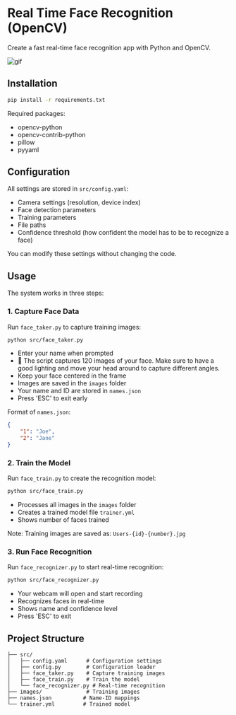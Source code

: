 # Real Time Face Recognition (OpenCV)

Create a fast real-time face recognition app with Python and OpenCV.

![gif](gif.gif)

## Installation

```bash
pip install -r requirements.txt
```

Required packages:
- opencv-python
- opencv-contrib-python
- pillow
- pyyaml

## Configuration

All settings are stored in `src/config.yaml`:
- Camera settings (resolution, device index)
- Face detection parameters
- Training parameters
- File paths
- Confidence threshold (how confident the model has to be to recognize a face)

You can modify these settings without changing the code.

## Usage

The system works in three steps:

### 1. Capture Face Data
Run `face_taker.py` to capture training images:
```bash
python src/face_taker.py
```
- Enter your name when prompted
- :rotating_light: The script captures 120 images of your face. Make sure to have a good lighting and move your head around to capture different angles.
- Keep your face centered in the frame
- Images are saved in the `images` folder
- Your name and ID are stored in `names.json`
- Press 'ESC' to exit early

Format of `names.json`:
```json
{
    "1": "Joe",
    "2": "Jane"
}
```

### 2. Train the Model
Run `face_train.py` to create the recognition model:
```bash
python src/face_train.py
```
- Processes all images in the `images` folder
- Creates a trained model file `trainer.yml`
- Shows number of faces trained

Note: Training images are saved as: `Users-{id}-{number}.jpg`
### 3. Run Face Recognition
Run `face_recognizer.py` to start real-time recognition:
```bash
python src/face_recognizer.py
```
- Your webcam will open and start recording
- Recognizes faces in real-time
- Shows name and confidence level
- Press 'ESC' to exit

## Project Structure
```
├── src/
│   ├── config.yaml      # Configuration settings
│   ├── config.py        # Configuration loader
│   ├── face_taker.py    # Capture training images
│   ├── face_train.py    # Train the model
│   └── face_recognizer.py # Real-time recognition
├── images/              # Training images
├── names.json          # Name-ID mappings
└── trainer.yml         # Trained model
```


